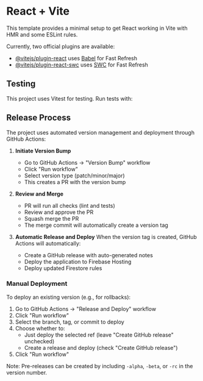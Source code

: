# React + Vite

This template provides a minimal setup to get React working in Vite with HMR and some ESLint rules.

Currently, two official plugins are available:

- [@vitejs/plugin-react](https://github.com/vitejs/vite-plugin-react/blob/main/packages/plugin-react/README.md) uses [Babel](https://babeljs.io/) for Fast Refresh
- [@vitejs/plugin-react-swc](https://github.com/vitejs/vite-plugin-react-swc) uses [SWC](https://swc.rs/) for Fast Refresh

## Testing

This project uses Vitest for testing. Run tests with:

## Release Process

The project uses automated version management and deployment through GitHub Actions:

1. **Initiate Version Bump**

   - Go to GitHub Actions → "Version Bump" workflow
   - Click "Run workflow"
   - Select version type (patch/minor/major)
   - This creates a PR with the version bump

2. **Review and Merge**

   - PR will run all checks (lint and tests)
   - Review and approve the PR
   - Squash merge the PR
   - The merge commit will automatically create a version tag

3. **Automatic Release and Deploy**
   When the version tag is created, GitHub Actions will automatically:
   - Create a GitHub release with auto-generated notes
   - Deploy the application to Firebase Hosting
   - Deploy updated Firestore rules

### Manual Deployment

To deploy an existing version (e.g., for rollbacks):

1. Go to GitHub Actions → "Release and Deploy" workflow
2. Click "Run workflow"
3. Select the branch, tag, or commit to deploy
4. Choose whether to:
   - Just deploy the selected ref (leave "Create GitHub release" unchecked)
   - Create a release and deploy (check "Create GitHub release")
5. Click "Run workflow"

Note: Pre-releases can be created by including `-alpha`, `-beta`, or `-rc` in the version number.
